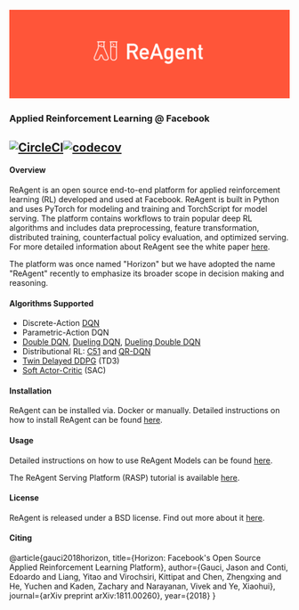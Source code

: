 ![Banner](logo/reagent_banner.png)
### Applied Reinforcement Learning @ Facebook
[![CircleCI](https://circleci.com/gh/facebookresearch/ReAgent/tree/master.svg?style=shield)](https://circleci.com/gh/facebookresearch/ReAgent/tree/master)[![codecov](https://codecov.io/gh/facebookresearch/ReAgent/branch/master/graph/badge.svg)](https://codecov.io/gh/facebookresearch/ReAgent)
---

#### Overview
ReAgent is an open source end-to-end platform for applied reinforcement learning (RL) developed and used at Facebook. ReAgent is built in Python and uses PyTorch for modeling and training and TorchScript for model serving. The platform contains workflows to train popular deep RL algorithms and includes data preprocessing, feature transformation, distributed training, counterfactual policy evaluation, and optimized serving. For more detailed information about ReAgent see the white paper [here](https://research.fb.com/publications/horizon-facebooks-open-source-applied-reinforcement-learning-platform/).

The platform was once named "Horizon" but we have adopted the name "ReAgent" recently to emphasize its broader scope in decision making and reasoning.

#### Algorithms Supported
- Discrete-Action [DQN](https://storage.googleapis.com/deepmind-media/dqn/DQNNaturePaper.pdf)
- Parametric-Action DQN
- [Double DQN](https://arxiv.org/abs/1509.06461), [Dueling DQN](https://arxiv.org/abs/1511.06581), [Dueling Double DQN](https://arxiv.org/abs/1710.02298)
- Distributional RL: [C51](https://arxiv.org/abs/1707.06887) and [QR-DQN](https://arxiv.org/abs/1710.10044)
- [Twin Delayed DDPG](https://arxiv.org/abs/1802.09477) (TD3)
- [Soft Actor-Critic](https://arxiv.org/abs/1801.01290) (SAC)

#### Installation
ReAgent can be installed via. Docker or manually. Detailed instructions on how to install ReAgent can be found [here](docs/installation.rst).

#### Usage
Detailed instructions on how to use ReAgent Models can be found [here](docs/usage.rst).

The ReAgent Serving Platform (RASP) tutorial is available [here](docs/rasp_tutorial.rst).

#### License
ReAgent is released under a BSD license.  Find out more about it [here](LICENSE).

#### Citing
@article{gauci2018horizon,
  title={Horizon: Facebook's Open Source Applied Reinforcement Learning Platform},
  author={Gauci, Jason and Conti, Edoardo and Liang, Yitao and Virochsiri, Kittipat and Chen, Zhengxing and He, Yuchen and Kaden, Zachary and Narayanan, Vivek and Ye, Xiaohui},
  journal={arXiv preprint arXiv:1811.00260},
  year={2018}
}

